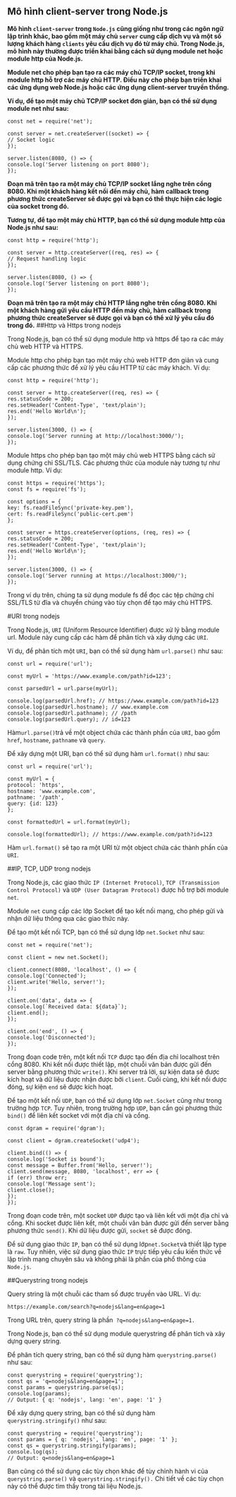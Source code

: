 ## **Mô hình client-server trong Node.js**
**Mô hình ```client-server``` trong ```Node.js``` cũng giống như trong các ngôn ngữ lập trình khác, bao gồm một máy chủ ```server``` cung cấp dịch vụ và một số lượng khách hàng ```clients``` yêu cầu dịch vụ đó từ máy chủ. Trong Node.js, mô hình này thường được triển khai bằng cách sử dụng module net hoặc module http của Node.js.**

**Module net cho phép bạn tạo ra các máy chủ TCP/IP socket, trong khi module http hỗ trợ các máy chủ HTTP. Điều này cho phép bạn triển khai các ứng dụng web Node.js hoặc các ứng dụng client-server truyền thống.**

**Ví dụ, để tạo một máy chủ TCP/IP socket đơn giản, bạn có thể sử dụng module net như sau:**


```
const net = require('net');

const server = net.createServer((socket) => {
// Socket logic
});

server.listen(8080, () => {
console.log('Server listening on port 8080');
});
```
**Đoạn mã trên tạo ra một máy chủ TCP/IP socket lắng nghe trên cổng 8080. Khi một khách hàng kết nối đến máy chủ, hàm callback trong phương thức createServer sẽ được gọi và bạn có thể thực hiện các logic của socket trong đó.**

**Tương tự, để tạo một máy chủ HTTP, bạn có thể sử dụng module http của Node.js như sau:**


```
const http = require('http');

const server = http.createServer((req, res) => {
// Request handling logic
});

server.listen(8080, () => {
console.log('Server listening on port 8080');
});
```
**Đoạn mã trên tạo ra một máy chủ HTTP lắng nghe trên cổng 8080. Khi một khách hàng gửi yêu cầu HTTP đến máy chủ, hàm callback trong phương thức createServer sẽ được gọi và bạn có thể xử lý yêu cầu đó trong đó.**
##Http và Https trong nodejs 

Trong Node.js, bạn có thể sử dụng module http và https để tạo ra các máy chủ web HTTP và HTTPS.

Module http cho phép bạn tạo một máy chủ web HTTP đơn giản và cung cấp các phương thức để xử lý yêu cầu HTTP từ các máy khách. Ví dụ:


```
const http = require('http');

const server = http.createServer((req, res) => {
res.statusCode = 200;
res.setHeader('Content-Type', 'text/plain');
res.end('Hello World\n');
});

server.listen(3000, () => {
console.log('Server running at http://localhost:3000/');
});
```
Module https cho phép bạn tạo một máy chủ web HTTPS bằng cách sử dụng chứng chỉ SSL/TLS. Các phương thức của module này tương tự như module http. Ví dụ:


```
const https = require('https');
const fs = require('fs');

const options = {
key: fs.readFileSync('private-key.pem'),
cert: fs.readFileSync('public-cert.pem')
};

const server = https.createServer(options, (req, res) => {
res.statusCode = 200;
res.setHeader('Content-Type', 'text/plain');
res.end('Hello World\n');
});

server.listen(3000, () => {
console.log('Server running at https://localhost:3000/');
});
```
Trong ví dụ trên, chúng ta sử dụng module fs để đọc các tệp chứng chỉ SSL/TLS từ đĩa và chuyển chúng vào tùy chọn để tạo máy chủ HTTPS.


#URI trong nodejs

Trong Node.js, ``URI`` (Uniform Resource Identifier) được xử lý bằng module url. Module này cung cấp các hàm để phân tích và xây dựng các ```URI```.

Ví dụ, để phân tích một ```URI```, bạn có thể sử dụng hàm ```url.parse()``` như sau:


```
const url = require('url');

const myUrl = 'https://www.example.com/path?id=123';

const parsedUrl = url.parse(myUrl);

console.log(parsedUrl.href); // https://www.example.com/path?id=123
console.log(parsedUrl.hostname); // www.example.com
console.log(parsedUrl.pathname); // /path
console.log(parsedUrl.query); // id=123
```
Hàm``` url.parse() ```trả về một object chứa các thành phần của ```URI```, bao gồm ```href```, ```hostname```, ```pathname``` và ```query```.

Để xây dựng một URI, bạn có thể sử dụng hàm ```url.format()``` như sau:


```
const url = require('url');

const myUrl = {
protocol: 'https',
hostname: 'www.example.com',
pathname: '/path',
query: {id: 123}
};

const formattedUrl = url.format(myUrl);

console.log(formattedUrl); // https://www.example.com/path?id=123
```
Hàm ```url.format()``` sẽ tạo ra một URI từ một object chứa các thành phần của ```URI```.

##IP, TCP, UDP trong nodejs 

Trong Node.js, các giao thức ```IP (Internet Protocol)```, ```TCP (Transmission Control Protocol)``` và ```UDP (User Datagram Protocol)``` được hỗ trợ bởi module ```net```.

Module ```net``` cung cấp các lớp Socket để tạo kết nối mạng, cho phép gửi và nhận dữ liệu thông qua các giao thức này.

Để tạo một kết nối TCP, bạn có thể sử dụng lớp ```net.Socket``` như sau:


```
const net = require('net');

const client = new net.Socket();

client.connect(8080, 'localhost', () => {
console.log('Connected');
client.write('Hello, server!');
});

client.on('data', data => {
console.log(`Received data: ${data}`);
client.end();
});

client.on('end', () => {
console.log('Disconnected');
});
```
Trong đoạn code trên, một kết nối ```TCP``` được tạo đến địa chỉ localhost trên cổng 8080. Khi kết nối được thiết lập, một chuỗi văn bản được gửi đến server bằng phương thức ```write()```. Khi server trả lời, sự kiện data sẽ được kích hoạt và dữ liệu được nhận được bởi ```client```. Cuối cùng, khi kết nối được đóng, sự kiện ```end``` sẽ được kích hoạt.

Để tạo một kết nối ```UDP```, bạn có thể sử dụng lớp ```net.Socket``` cũng như trong trường hợp ```TCP```. Tuy nhiên, trong trường hợp ```UDP```, bạn cần gọi phương thức ```bind()``` để liên kết socket với một địa chỉ và cổng.


```
const dgram = require('dgram');

const client = dgram.createSocket('udp4');

client.bind(() => {
console.log('Socket is bound');
const message = Buffer.from('Hello, server!');
client.send(message, 8080, 'localhost', err => {
if (err) throw err;
console.log('Message sent');
client.close();
});
});
```
Trong đoạn code trên, một socket ```UDP``` được tạo và liên kết với một địa chỉ và cổng. Khi socket được liên kết, một chuỗi văn bản được gửi đến server bằng phương thức ```send()```. Khi dữ liệu được gửi, ```socket``` sẽ được đóng.

Để sử dụng giao thức ```IP```, bạn có thể sử dụng lớp``` net.Socket ```và thiết lập type là ```raw```. Tuy nhiên, việc sử dụng giao thức ```IP``` trực tiếp yêu cầu kiến thức về lập trình mạng chuyên sâu và không phải là phần của phổ thông của ```Node.js```.

##Querystring trong nodejs

Query string là một chuỗi các tham số được truyền vào URL. Ví dụ:


```https://example.com/search?q=nodejs&lang=en&page=1```

Trong URL trên, query string là phần``` ?q=nodejs&lang=en&page=1.```

Trong Node.js, bạn có thể sử dụng module querystring để phân tích và xây dựng query string.

Để phân tích query string, bạn có thể sử dụng hàm ```querystring.parse()``` như sau:


```
const querystring = require('querystring');
const qs = 'q=nodejs&lang=en&page=1';
const params = querystring.parse(qs);
console.log(params);
// Output: { q: 'nodejs', lang: 'en', page: '1' }
```
Để xây dựng query string, bạn có thể sử dụng hàm ```querystring.stringify()``` như sau:


```
const querystring = require('querystring');
const params = { q: 'nodejs', lang: 'en', page: '1' };
const qs = querystring.stringify(params);
console.log(qs);
// Output: q=nodejs&lang=en&page=1
```
Bạn cũng có thể sử dụng các tùy chọn khác để tùy chỉnh hành vi của ```querystring.parse()``` và ```querystring.stringify().``` Chi tiết về các tùy chọn này có thể được tìm thấy trong tài liệu Node.js.
